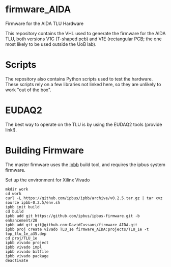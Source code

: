 # firmware_AIDA
Firmware for the AIDA TLU Hardware

This repository contains the VHL used to generate the firmware for the AIDA TLU, both versions V1C (T-shaped pcb) and V1E (rectangular PCB; the one most likely to be used outside the UoB lab).

# Scripts
The repository also contains Python scripts used to test the hardware. These scripts rely on a few libraries not linked here, so they are unlikely to work "out of the box".

# EUDAQ2
The best way to operate on the TLU is by using the EUDAQ2 tools (provide link!).

# Building Firmware

The master firmware uses the [ipbb](https://github.com/ipbus/ipbb) build tool, and requires the ipbus system firmware.

Set up the environment for Xilinx Vivado

	mkdir work
	cd work
	curl -L https://github.com/ipbus/ipbb/archive/v0.2.5.tar.gz | tar xvz
	source ipbb-0.2.5/env.sh
	ipbb init build
	cd build
	ipbb add git https://github.com/ipbus/ipbus-firmware.git -b enhancement/28
	ipbb add git git@github.com:DavidCussans/firmware_AIDA.git
	ipbb proj create vivado TLU_1e firmware_AIDA:projects/TLU_1e -t top_tlu_1e_a35.dep
	cd proj/TLU_1e
	ipbb vivado project
	ipbb vivado impl
	ipbb vivado bitfile
	ipbb vivado package
	deactivate
